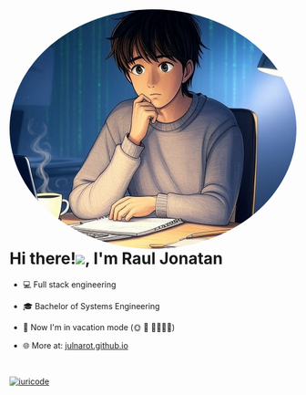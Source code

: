 <img align="right" height="420em" style="border-radius: 50% !important;" src="https://github.com/julnarot/general-public-assets/blob/main/profile_img/avatar_grok_001.jpeg?raw=true"/>

<h1 align="left">
  Hi there!<img src="https://raw.githubusercontent.com/kaueMarques/kaueMarques/master/hi.gif" width="30px"/>, I'm Raul Jonatan
</h1>


- 💻 Full stack engineering

- 🎓 Bachelor of Systems Engineering

- 🚀 Now I'm in vacation mode (🌞 🌊 🌴🍹😴🧳)

- 🌐 More at: [julnarot.github.io](https://julnarot.github.io)

<br>


[![iuricode](https://github-readme-stats.vercel.app/api/top-langs/?username=julnarot&hide=html&layout=compact&theme=dracula)](https://github.com/anuraghazra/github-readme-stats)
